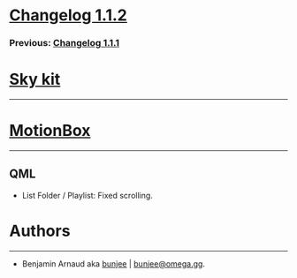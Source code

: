 # [Changelog 1.1.2](http://omega.gg/MotionBox/changes/1.1.2.html)

### Previous: [Changelog 1.1.1](1.1.1.html)

# [Sky kit](http://omega.gg/Sk)
---

# [MotionBox](http://omega.gg/MotionBox)
---

## QML

- List Folder / Playlist: Fixed scrolling.


# Authors
---

- Benjamin Arnaud aka [bunjee](http://bunjee.me) | <bunjee@omega.gg>.
